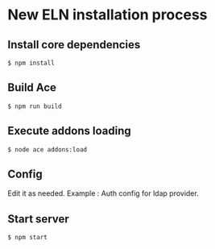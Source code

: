 # New ELN installation process

## Install core dependencies

`$ npm install`

## Build Ace

`$ npm run build`

## Execute addons loading

`$ node ace addons:load`

## Config

Edit it as needed. Example : Auth config for ldap provider.

## Start server

`$ npm start`
